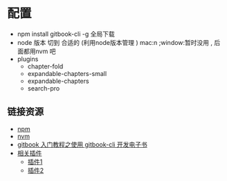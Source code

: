 
# 配置

+ npm install gitbook-cli -g   全局下载
+ node 版本 切到 合适的 (利用node版本管理 ) mac:n ;window:暂时没用 , 后面都用nvm 吧 
+ plugins
  + chapter-fold
  + expandable-chapters-small
  + expandable-chapters
  + search-pro

## 链接资源

+ [npm](https://www.npmjs.com/package/gitbook-cli)
+ [nvm](https://github.com/nvm-sh/nvm#install-script)
+ [gitbook 入门教程之使用 gitbook-cli 开发电子书](https://www.bilibili.com/read/cv2377890/)
+ [相关插件]()
  - [插件1](https://segmentfault.com/a/1190000019806829)
  - [插件2](http://gitbook.zhangjikai.com/plugins.html)
